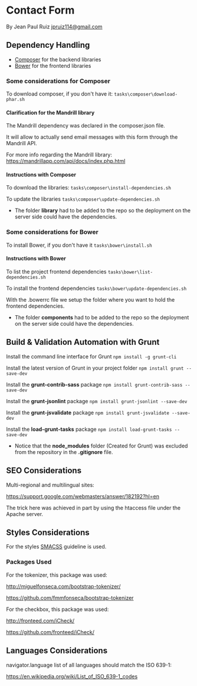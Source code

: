 # Contact Form

By Jean Paul Ruiz <jpruiz114@gmail.com>

## Dependency Handling

* [Composer](https://getcomposer.org/) for the backend libraries
* [Bower](http://bower.io/) for the frontend libraries

### Some considerations for Composer

To download composer, if you don't have it:
`tasks\composer\download-phar.sh`

#### Clarification for the Mandrill library

The Mandrill dependency was declared in the composer.json file.

It will allow to actually send email messages with this form through the Mandrill API.

For more info regarding the Mandrill library:
https://mandrillapp.com/api/docs/index.php.html

#### Instructions with Composer

To download the libraries:
`tasks\composer\install-dependencies.sh`

To update the libraries
`tasks\composer\update-dependencies.sh`

* The folder **library** had to be added to the repo so the deployment on the server side could have the dependencies.

### Some considerations for Bower

To install Bower, if you don't have it
`tasks\bower\install.sh`

#### Instructions with Bower

To list the project frontend dependencies
`tasks\bower\list-dependencies.sh`

To install the frontend dependencies
`tasks\bower\update-dependencies.sh`

With the .bowerrc file we setup the folder where you want to hold the frontend dependencies.

* The folder **components** had to be added to the repo so the deployment on the server side could have the dependencies.

## Build & Validation Automation with Grunt

Install the command line interface for Grunt
`npm install -g grunt-cli`

Install the latest version of Grunt in your project folder
`npm install grunt --save-dev`

Install the **grunt-contrib-sass** package
`npm install grunt-contrib-sass --save-dev`

Install the **grunt-jsonlint** package
`npm install grunt-jsonlint --save-dev`

Install the **grunt-jsvalidate** package
`npm install grunt-jsvalidate --save-dev`

Install the **load-grunt-tasks** package
`npm install load-grunt-tasks --save-dev`

* Notice that the **node_modules** folder (Created for Grunt) was excluded from the repository in the **.gitignore** file.

## SEO Considerations

Multi-regional and multilingual sites:

https://support.google.com/webmasters/answer/182192?hl=en

The trick here was achieved in part by using the htaccess file under the Apache server.

## Styles Considerations

For the styles [SMACSS](https://smacss.com/book/type-layout) guideline is used.

### Packages Used

For the tokenizer, this package was used:

http://miguelfonseca.com/bootstrap-tokenizer/

https://github.com/fmmfonseca/bootstrap-tokenizer

For the checkbox, this package was used:

http://fronteed.com/iCheck/

https://github.com/fronteed/iCheck/

## Languages Considerations

navigator.language list of all languages should match the ISO 639-1:

https://en.wikipedia.org/wiki/List_of_ISO_639-1_codes
